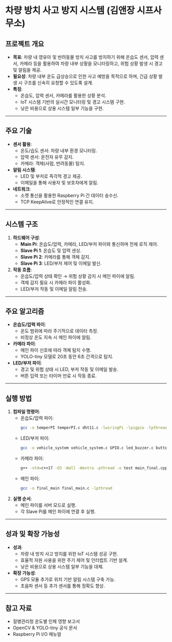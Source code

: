 # 차량 방치 사고 방지 시스템 (김앤장 시프사무소)

## 프로젝트 개요
- **목표**: 차량 내 영유아 및 반려동물 방치 사고를 방지하기 위해 온습도 센서, 압력 센서, 카메라 등을 활용하여 차량 내부 상황을 모니터링하고, 위험 상황 발생 시 경고 및 알림을 제공.
- **필요성**: 차량 내부 온도 급상승으로 인한 사고 예방을 목적으로 하며, 긴급 상황 발생 시 구조를 신속히 요청할 수 있도록 설계.
- **특징**: 
  - 온습도, 압력 센서, 카메라를 활용한 상황 분석.
  - IoT 시스템 기반의 실시간 모니터링 및 경고 시스템 구현.
  - 낮은 비용으로 상용 시스템 일부 기능을 구현.

---

## 주요 기술
- **센서 활용**:
  - 온도/습도 센서: 차량 내부 환경 모니터링.
  - 압력 센서: 운전자 유무 감지.
  - 카메라: 객체(사람, 반려동물) 탐지.
- **알림 시스템**:
  - LED 및 부저로 즉각적 경고 제공.
  - 이메일을 통해 사용자 및 보호자에게 알림.
- **네트워크**: 
  - 소켓 통신을 활용한 Raspberry Pi 간 데이터 송수신.
  - TCP KeepAlive로 안정적인 연결 유지.

---

## 시스템 구조
1. **하드웨어 구성**:
   - **Main Pi**: 온습도/압력, 카메라, LED/부저 파이와 통신하며 전체 로직 제어.
   - **Slave Pi 1**: 온습도 및 압력 센싱.
   - **Slave Pi 2**: 카메라를 통해 객체 감지.
   - **Slave Pi 3**: LED/부저 제어 및 이메일 발신.
2. **작동 흐름**:
   - 온습도/압력 상태 확인 → 위험 상황 감지 시 메인 파이에 알림.
   - 객체 감지 필요 시 카메라 파이 활성화.
   - LED/부저 작동 및 이메일 알림 전송.

---

## 주요 알고리즘
- **온습도/압력 파이**:
  - 온도 범위에 따라 주기적으로 데이터 측정.
  - 비정상 온도 지속 시 메인 파이에 알림.
- **카메라 파이**:
  - 메인 파이 신호에 따라 객체 탐지 수행.
  - YOLO-tiny 모델로 20초 동안 6초 간격으로 탐지.
- **LED/부저 파이**:
  - 경고 및 위험 상태 시 LED, 부저 작동 및 이메일 발송.
  - 버튼 입력 또는 타이머 만료 시 작동 종료.

---

## 실행 방법
1. **컴파일 명령어**:
   - 온습도/압력 파이:
     ```bash
     gcc -o temperPI temperPI.c dht11.c -lwiringPi -lpigpio -lpthread
     ```
   - LED/부저 파이:
     ```bash
     gcc -o vehicle_system vehicle_system.c GPIO.c led_buzzer.c button.c email.c PWM.c -I/usr/local/include -L/usr/local/lib -lwiringPi -lpthread -lcurl
     ```
   - 카메라 파이:
     ```bash
     g++ -std=c++17 -O3 -Wall -Wextra -pthread -o test main_final.cpp GPIO.c -I./darknet/include -L./darknet -ldarknet $(pkg-config --cflags --libs opencv4) -lpthread
     ```
   - 메인 파이:
     ```bash
     gcc -o final_main final_main.c -lpthread
     ```
2. **실행 순서**:
   - 메인 파이를 서버 모드로 실행.
   - 각 Slave Pi를 메인 파이에 연결 후 실행.

---

## 성과 및 확장 가능성
- **성과**:
  - 차량 내 방치 사고 방지를 위한 IoT 시스템 성공 구현.
  - 효율적 자원 사용을 위한 주기 제어 및 인터럽트 기반 설계.
  - 낮은 비용으로 상용 시스템 일부 기능을 대체.
- **확장 가능성**:
  - GPS 모듈 추가로 위치 기반 알림 시스템 구축 가능.
  - 초음파 센서 등 추가 센서를 통해 정확도 향상.

---

## 참고 자료
- 질병관리청 온도별 인체 영향 보고서
- OpenCV & YOLO-tiny 공식 문서
- Raspberry Pi I/O 매뉴얼
